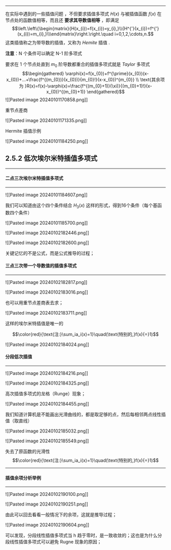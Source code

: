 ***
在实际中遇到的一些插值问题 ，不但要求插值多项式 $H(x)$ 与被插值函数 $f(x)$ 在节点处的函数值相等，而且还 **要求其导数值相等** ，即满足 
$$\left.\left\{\begin{matrix}{H(x_{i})=f(x_{i})=y_{i},}\\{H^{'}(x_{i})=f^{'}(x_{i})=m_{i},}\\\end{matrix}\right.\right.\quad i=0,1,2,\cdots,n.$$
这类插值称之为带导数的插值，又称为 $Hemite$ 插值 . 

**注意**：N 个条件可以确定 N-1 阶多项式 

要求在 1 个节点处直到 $m_{0}$ 阶导数都重合的插值多项式就是 $Taylor$ 多项式
$$\begin{gathered}
\varphi(x)=f(x_{0})+f^{\prime}(x_{0})(x-x_{0})+...+\frac{f^{(m_{0})}(x_{0})}{m_{0}!}(x-x_{0})^{m_{0}} \\
\text{其余项为 }R(x)=f(x)-\varphi(x)=\frac{f^{(m_{0}+1)}(\xi)}{(m_{0}+1)!}(x-x_{0})^{(m_{0}+1)} 
\end{gathered}$$
 ![[Pasted image 20240101170858.png]]

重节点差商

![[Pasted image 20240101171335.png]]

Hermite 插值示例

![[Pasted image 20240101184250.png]]


## 2.5.2  低次埃尔米特插值多项式
---
#### 二点三次埃尔米特插值多项式
---

![[Pasted image 20240101184607.png]]

我们可以知道由这个四个条件结合 $H_{3}(x)$ 这样的形式，得到16个条件（每个基函数四个条件）

![[Pasted image 20240101185700.png]]

![[Pasted image 20240102182446.png]]

![[Pasted image 20240102182600.png]]

关键记忆的不是公式，而是公式推导的过程；

#### 三点三次带一个导数值的插值多项式
---

![[Pasted image 20240102182817.png]]

![[Pasted image 20240102183016.png]]

也可以用重节点差商表去求；

![[Pasted image 20240102183711.png]]

这样的埃尔米特插值是唯一的

$$\color{red}{\text{注:}\sum_ia_i(x)=1}\quad(\text{特别的,}f(x){=}1)$$

![[Pasted image 20240102184024.png]]



#### 分段低次插值
---

![[Pasted image 20240102184216.png]]


![[Pasted image 20240102184325.png]]

高次插值多项式的龙格（Runge）现象；

![[Pasted image 20240102184455.png]]

我们知道计算机是不能画出光滑曲线的，都是取足够的点，然后每相邻两点线性插值（取直线）

![[Pasted image 20240102185032.png]]

![[Pasted image 20240102185549.png]]

失去了原函数的光滑性 
$$\color{red}{\text{注:}\sum_ia_i(x)=1}\quad(\text{特别的,}f(x){=}1)$$

---

#### 插值余项分析举例
---

![[Pasted image 20240102190100.png]]


![[Pasted image 20240102190251.png]]

由此可以回去看看一般情况下的余项，这就是推导过程；


![[Pasted image 20240102190604.png]]

可以发现，分段线性插值多项式当 h 趋于零时，是一致收敛的；这也是为什么分段线性插值多项式可以避免 Rugne 现象的原因；








